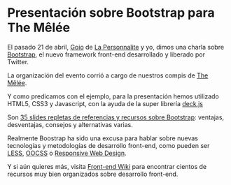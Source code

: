 # Presentación sobre Bootstrap para The Mêlée

El pasado 21 de abril, [Goio](http://twitter.com/#!/maxkuri) de [La Personnalite](http://lapersonnalite.com/) y yo, dimos una charla sobre [Bootstrap](http://twitter.github.com/bootstrap/), el nuevo framework front-end desarrollado y liberado por Twitter.

La organización del evento corrió a cargo de nuestros compis de [The Mêlée](http://themelee.org/post/21218720637/melee-bipolar-bootstrap-si-pero-no-y-dingadanga).

Y como predicamos con el ejemplo, para la presentación hemos utilizado HTML5, CSS3 y Javascript, con la ayuda de la super librería [deck.js](https://github.com/imakewebthings/deck.js)

Son [35 slides repletas de referencias y recursos sobre Bootstrap](http://bruno.garciaechegaray.com/Bootstrap.The.Melee/presentation/index.html): ventajas, desventajas, consejos y alternativas varias.

Realmente Boostrap ha sido una excusa para hablar sobre nuevas tecnologías y metodologías de desarrollo front-end, como pueden ser [LESS](http://lesscss.org/), [OOCSS](https://github.com/stubbornella/oocss/wiki) o [Responsive Web Design](http://www.alistapart.com/articles/responsive-web-design/).

Y si aún quieres más, visita [Front-end Wiki](https://github.com/brunogarcia/Front-end-Wiki/wiki) para encontrar cientos de recursos muy bien organizados sobre desarrollo front-end.

